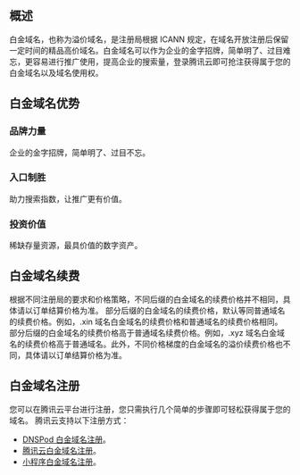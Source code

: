 ## 概述
白金域名，也称为溢价域名，是注册局根据 ICANN 规定，在域名开放注册后保留一定时间的精品高价域名。白金域名可以作为企业的金字招牌，简单明了、过目难忘，更容易进行推广使用，提高企业的搜索量，登录腾讯云即可抢注获得属于您的白金域名以及域名使用权。

## 白金域名优势

### 品牌力量
企业的金字招牌，简单明了、过目不忘。

### 入口制胜
助力搜索指数，让推广更有价值。

### 投资价值
稀缺存量资源，最具价值的数字资产。

## 白金域名续费
根据不同注册局的要求和价格策略，不同后缀的白金域名的续费价格并不相同，具体请以订单结算价格为准。
部分后缀的白金域名的续费价格，默认等同普通域名的续费价格。例如，.xin 域名白金域名的续费价格和普通域名的续费价格相同。
部分后缀的白金域名的续费价格高于普通域名续费价格。例如，.xyz 域名白金域名的续费价格高于普通域名。此外，不同价格梯度的白金域名的溢价续费价格也不同，具体请以订单结算价格为准。

## 白金域名注册
您可以在腾讯云平台进行注册，您只需执行几个简单的步骤即可轻松获得属于您的域名。
腾讯云支持以下注册方式：
- [DNSPod 白金域名注册](https://cloud.tencent.com/document/product/242/48588#dnspod-.E7.99.BD.E9.87.91.E5.9F.9F.E5.90.8D.E6.B3.A8.E5.86.8C)。
- [腾讯云白金域名注册](https://cloud.tencent.com/document/product/242/48588#.E8.85.BE.E8.AE.AF.E4.BA.91.E7.99.BD.E9.87.91.E5.9F.9F.E5.90.8D.E6.B3.A8.E5.86.8C)。
- [小程序白金域名注册](https://cloud.tencent.com/document/product/242/48588#.E5.B0.8F.E7.A8.8B.E5.BA.8F.E7.99.BD.E9.87.91.E5.9F.9F.E5.90.8D.E6.B3.A8.E5.86.8C)。



